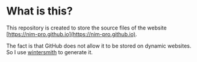 # What is this?

This repository is created to store the source files of the website [https://nim-pro.github.io](https://nim-pro.github.io).

The fact is that GitHub does not allow it to be stored on dynamic websites. So I use [wintersmith](http://wintersmith.io/) to generate it.

